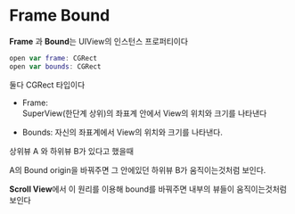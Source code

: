 Frame Bound
===

**Frame** 과 **Bound**는 UIView의 인스턴스 프로퍼티이다

~~~swift
open var frame: CGRect
open var bounds: CGRect
~~~

둘다 CGRect 타입이다

* Frame:   
SuperView(한단계 상위)의 좌표계 안에서 View의 위치와 크기를 나타낸다

* Bounds:
자신의 좌표계에서 View의 위치와 크기를 나타낸다.

상위뷰 A 와 하위뷰 B가 있다고 했을때

A의 Bound origin을 바꿔주면 그 안에있던 하위뷰 B가 움직이는것처럼 보인다.

**Scroll View**에서 이 원리를 이용해 bound를 바꿔주면 내부의 뷰들이 움직이는것처럼 보인다